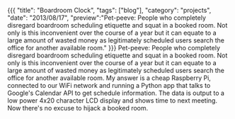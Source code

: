 {{{
  "title": "Boardroom Clock",
  "tags": ["blog"],
  "category": "projects",
  "date": "2013/08/17",
  "preview":"Pet-peeve: People who completely disregard boardroom scheduling etiquette and squat in a booked room. Not only is this inconvenient over the course of a year but it can equate to a large amount of wasted money as legitimately scheduled users search the office for another available room."
}}}
Pet-peeve: People who completely disregard boardroom scheduling etiquette and squat in a booked room. Not only is this inconvenient over the course of a year but it can equate to a large amount of wasted money as legitimately scheduled users search the office for another available room. My answer is a cheap Raspberry Pi, connected to our WiFi network and running a Python app that talks to Google's Calendar API to get schedule information. The data is output to a low power 4x20 character LCD display and shows time to next meeting. Now there's no excuse to hijack a booked room.